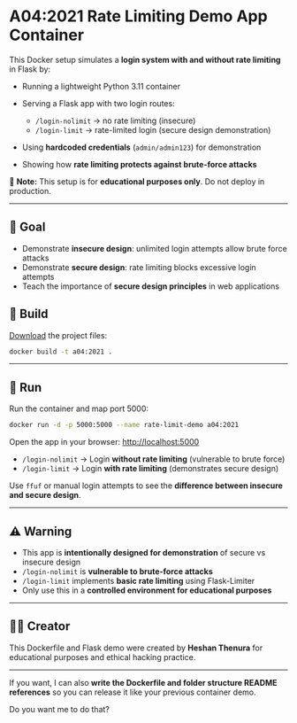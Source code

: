 # A04:2021 Rate Limiting Demo App Container

This Docker setup simulates a **login system with and without rate limiting** in Flask by:

- Running a lightweight Python 3.11 container
- Serving a Flask app with two login routes:

  - `/login-nolimit` → no rate limiting (insecure)
  - `/login-limit` → rate-limited login (secure design demonstration)

- Using **hardcoded credentials** (`admin/admin123`) for demonstration
- Showing how **rate limiting protects against brute-force attacks**

🧠 **Note:** This setup is for **educational purposes only**. Do not deploy in production.

---

## 🎯 Goal

- Demonstrate **insecure design**: unlimited login attempts allow brute force attacks
- Demonstrate **secure design**: rate limiting blocks excessive login attempts
- Teach the importance of **secure design principles** in web applications

## 🐳 Build

[Download](https://github.com/heshanthenura/VulnRepo/releases/download/vuln-img-005/A04-2021.zip) the project files:

```bash
docker build -t a04:2021 .
```

---

## 🚀 Run

Run the container and map port 5000:

```bash
docker run -d -p 5000:5000 --name rate-limit-demo a04:2021
```

Open the app in your browser: [http://localhost:5000](http://localhost:5000)

- `/login-nolimit` → Login **without rate limiting** (vulnerable to brute force)
- `/login-limit` → Login **with rate limiting** (demonstrates secure design)

Use `ffuf` or manual login attempts to see the **difference between insecure and secure design**.

---

## ⚠️ Warning

- This app is **intentionally designed for demonstration** of secure vs insecure design
- `/login-nolimit` is **vulnerable to brute-force attacks**
- `/login-limit` implements **basic rate limiting** using Flask-Limiter
- Only use this in a **controlled environment for educational purposes**

---

## 👨‍💻 Creator

This Dockerfile and Flask demo were created by **Heshan Thenura** for educational purposes and ethical hacking practice.

---

If you want, I can also **write the Dockerfile and folder structure README references** so you can release it like your previous container demo.

Do you want me to do that?
